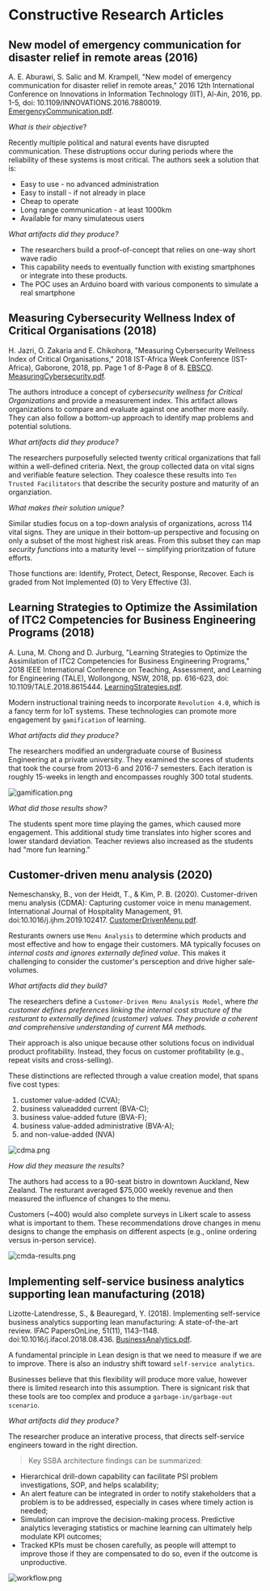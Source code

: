 # Constructive Research Articles

## New model of emergency communication for disaster relief in remote areas (2016)

A. E. Aburawi, S. Salic and M. Krampell, "New model of emergency communication for disaster relief in remote areas," 2016 12th International Conference on Innovations in Information Technology (IIT), Al-Ain, 2016, pp. 1-5, doi: 10.1109/INNOVATIONS.2016.7880019. [EmergencyCommunication.pdf](EmergencyCommunication.pdf).

*What is their objective*?

Recently multiple political and natural events have disrupted communication.  These distruptions occur during periods where the reliability of these systems is most critical.  The authors seek a solution that is:

- Easy to use - no advanced administration
- Easy to install - if not already in place
- Cheap to operate
- Long range communication - at least 1000km
- Available for many simulateous users

*What artifacts did they produce?*

- The researchers build a proof-of-concept that relies on one-way short wave radio
- This capability needs to eventually function with existing smartphones or integrate into these products.
- The POC uses an Arduino board with various components to simulate a real smartphone

## Measuring Cybersecurity Wellness Index of Critical Organisations (2018)

H. Jazri, O. Zakaria and E. Chikohora, "Measuring Cybersecurity Wellness Index of Critical Organisations," 2018 IST-Africa Week Conference (IST-Africa), Gaborone, 2018, pp. Page 1 of 8-Page 8 of 8. [EBSCO](https://search-ebscohost-com.proxy1.ncu.edu/login.aspx?direct=true&db=edseee&AN=edseee.8417299&site=eds-live). [MeasuringCybersecurity.pdf](MeasuringCybersecurity.pdf).

The authors introduce a concept of _cybersecurity wellness for Critical Organizations_ and provide a measurement index.  This artifact allows organizations to compare and evaluate against one another more easily.  They can also follow a bottom-up approach to identify map problems and potential solutions.

*What artifacts did they produce?*

The researchers purposefully selected twenty critical organizations that fall within a well-defined criteria.  Next, the group collected data on vital signs and verifiable feature selection.  They coalesce these results into `Ten Trusted Facilitators` that describe the security posture and maturity of an organziation.

*What makes their solution unique?*

Similar studies focus on a top-down analysis of organizations, across 114 vital signs.  They are unique in their bottom-up perspective and focusing on only a subset of the most highest risk areas.  From this subset they can map _security functions_ into a maturity level -- simplifying prioritzation of future efforts.

Those functions are: Identify, Protect, Detect, Response, Recover.  Each is graded from Not Implemented (0) to Very Effective (3).

## Learning Strategies to Optimize the Assimilation of ITC2 Competencies for Business Engineering Programs (2018)

A. Luna, M. Chong and D. Jurburg, "Learning Strategies to Optimize the Assimilation of ITC2 Competencies for Business Engineering Programs," 2018 IEEE International Conference on Teaching, Assessment, and Learning for Engineering (TALE), Wollongong, NSW, 2018, pp. 616-623, doi: 10.1109/TALE.2018.8615444. [LearningStrategies.pdf](LearningStrategies.pdf).

Modern instructional training needs to incorporate `Revolution 4.0`, which is a fancy term for IoT systems.  These technologies can promote more engagement by `gamification` of learning.

*What artifacts did they produce?*

The researchers modified an undergraduate course of Business Engineering at a private university.  They examined the scores of students that took the course from 2013-6 and 2016-7 semesters.  Each iteration is roughly 15-weeks in length and encompasses roughly 300 total students.

![gamification.png](gamification.png)

*What did those results show?*

The students spent more time playing the games, which caused more engagement.  This additional study time translates into higher scores and lower standard deviation.  Teacher reviews also increased as the students had "more fun learning."

## Customer-driven menu analysis (2020)

Nemeschansky, B., von der Heidt, T., & Kim, P. B. (2020). Customer-driven menu analysis (CDMA): Capturing customer voice in menu management. International Journal of Hospitality Management, 91. doi:10.1016/j.ijhm.2019.102417.  [CustomerDrivenMenu.pdf](CustomerDrivenMenu.pdf).

Resturants owners use `Menu Analysis` to determine which products and most effective and how to engage their customers.  MA typically focuses on _internal costs and ignores externally defined value_.  This makes it challenging to consider the customer's persception and drive higher sale-volumes.

*What artifacts did they build?*

The researchers define a `Customer-Driven Menu Analysis Model`, where _the customer defines preferences linking the internal cost structure of the resturant to externally defined (customer) values.  They provide a coherent and comprehensive understanding of current MA methods._

Their approach is also unique because other solutions focus on individual product profitability.  Instead, they focus on customer profitability (e.g., repeat visits and cross-selling).

These distinctions are reflected through a value creation model, that spans five cost types:

1. customer value-added (CVA);
2. business valueadded current (BVA-C);
3. business value-added future (BVA-F);
4. business value-added administrative (BVA-A);
5. and non-value-added (NVA)

![cdma.png](cdma.png)

*How did they measure the results?*

The authors had access to a 90-seat bistro in downtown Auckland, New Zealand.  The resturant averaged $75,000 weekly revenue and then measured the influence of changes to the menu.

Customers (~400) would also complete surveys in Likert scale to assess what is important to them.  These recommendations drove changes in menu designs to change the emphasis on different aspects (e.g., online ordering versus in-person service).

![cmda-results.png](cmda-results.png)

## Implementing self-service business analytics supporting lean manufacturing (2018)

Lizotte-Latendresse, S., & Beauregard, Y. (2018). Implementing self-service business analytics supporting lean manufacturing: A state-of-the-art review. IFAC PapersOnLine, 51(11), 1143–1148. doi:10.1016/j.ifacol.2018.08.436.  [BusinessAnalytics.pdf](BusinessAnalytics.pdf).

A fundamental principle in Lean design is that we need to measure if we are to improve.  There is also an industry shift toward `self-service analytics`.  

Businesses believe that this flexibility will produce more value, however there is limited research into this assumption.  There is signicant risk that these tools are too complex and produce a `garbage-in/garbage-out scenario`.

*What artifacts did they produce?*

The researcher produce an interative process, that directs self-service engineers toward in the right direction.

>Key SSBA architecture findings can be summarized:

- Hierarchical drill-down capability can facilitate PSI problem investigations, SOP, and helps scalability;
- An alert feature can be integrated in order to notify stakeholders that a problem is to be addressed, especially in cases where timely action is needed;
- Simulation can improve the decision-making process. Predictive analytics leveraging statistics or machine learning can ultimately help modulate KPI outcomes;
- Tracked KPIs must be chosen carefully, as people will attempt to improve those if they are compensated to do so, even if the outcome is unproductive.

![workflow.png](workflow.png)
